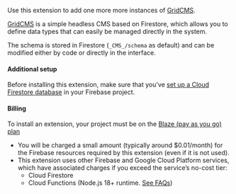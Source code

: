 Use this extension to add one more more instances of [GridCMS](https://cms.grid.ws).

[GridCMS](https://cms.grid.ws) is a simple headless CMS based on Firestore, which allows you to define data types that can easily be managed directly in the system.

The schema is stored in Firestore (`_CMS_/schema` as default) and can be modified either by code or directly in the interface.

#### Additional setup

Before installing this extension, make sure that you've [set up a Cloud Firestore database](https://firebase.google.com/docs/firestore/quickstart) in your Firebase project.

#### Billing

To install an extension, your project must be on the [Blaze (pay as you go) plan](https://firebase.google.com/pricing)

- You will be charged a small amount (typically around $0.01/month) for the Firebase resources required by this extension (even if it is not used).
- This extension uses other Firebase and Google Cloud Platform services, which have associated charges if you exceed the service’s no-cost tier:
  - Cloud Firestore
  - Cloud Functions (Node.js 18+ runtime. [See FAQs](https://firebase.google.com/support/faq#extensions-pricing))
